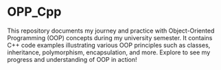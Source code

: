 # OPP_Cpp
This repository documents my journey and practice with Object-Oriented Programming (OOP) concepts during my university semester. It contains C++ code examples illustrating various OOP principles such as classes, inheritance, polymorphism, encapsulation, and more. Explore to see my progress and understanding of OOP in action!
